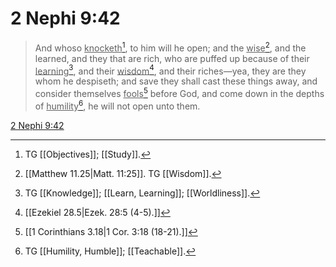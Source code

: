 # 2 Nephi 9:42

> And whoso <u>knocketh</u>[^a], to him will he open; and the <u>wise</u>[^b], and the learned, and they that are rich, who are puffed up because of their <u>learning</u>[^c], and their <u>wisdom</u>[^d], and their riches—yea, they are they whom he despiseth; and save they shall cast these things away, and consider themselves <u>fools</u>[^e] before God, and come down in the depths of <u>humility</u>[^f], he will not open unto them.

[2 Nephi 9:42](https://www.churchofjesuschrist.org/study/scriptures/bofm/2-ne/9?lang=eng&id=p42#p42)


[^a]: TG [[Objectives]]; [[Study]].
[^b]: [[Matthew 11.25|Matt. 11:25]]. TG [[Wisdom]].
[^c]: TG [[Knowledge]]; [[Learn, Learning]]; [[Worldliness]].
[^d]: [[Ezekiel 28.5|Ezek. 28:5 (4-5).]]
[^e]: [[1 Corinthians 3.18|1 Cor. 3:18 (18-21).]]
[^f]: TG [[Humility, Humble]]; [[Teachable]].
